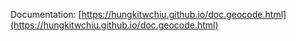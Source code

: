 Documentation: [https://hungkitwchiu.github.io/doc.geocode.html](https://hungkitwchiu.github.io/doc.geocode.html)

